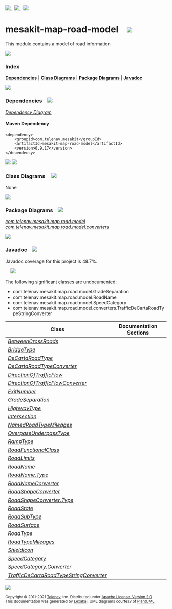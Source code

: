[//]: # (start-user-text)

<a href="https://www.mesakit.org">
<img src="https://telenav.github.io/telenav-assets/images/icons/web-32.png" srcset="https://telenav.github.io/telenav-assets/images/icons/web-32-2x.png 2x"/>
</a>
&nbsp;
<a href="https://twitter.com/openmesakit">
<img src="https://telenav.github.io/telenav-assets/images/logos/twitter/twitter-32.png" srcset="https://telenav.github.io/telenav-assets/images/logos/twitter/twitter-32-2x.png 2x"/>
</a>
&nbsp;
<a href="https://mesakit.zulipchat.com">
<img src="https://telenav.github.io/telenav-assets/images/logos/zulip/zulip-32.png" srcset="https://telenav.github.io/telenav-assets/images/logos/zulip/zulip-32-2x.png 2x"/>
</a>

[//]: # (end-user-text)

# mesakit-map-road-model &nbsp;&nbsp; <img src="https://telenav.github.io/telenav-assets/images/icons/road-32.png" srcset="https://telenav.github.io/telenav-assets/images/icons/road-32-2x.png 2x"/>

This module contains a model of road information

<img src="https://telenav.github.io/telenav-assets/images/separators/horizontal-line-512.png" srcset="https://telenav.github.io/telenav-assets/images/separators/horizontal-line-512-2x.png 2x"/>

### Index



[**Dependencies**](#dependencies) | [**Class Diagrams**](#class-diagrams) | [**Package Diagrams**](#package-diagrams) | [**Javadoc**](#javadoc)

<img src="https://telenav.github.io/telenav-assets/images/separators/horizontal-line-512.png" srcset="https://telenav.github.io/telenav-assets/images/separators/horizontal-line-512-2x.png 2x"/>

### Dependencies <a name="dependencies"></a> &nbsp;&nbsp; <img src="https://telenav.github.io/telenav-assets/images/icons/dependencies-32.png" srcset="https://telenav.github.io/telenav-assets/images/icons/dependencies-32-2x.png 2x"/>

[*Dependency Diagram*](https://www.mesakit.org/0.9.17/lexakai/mesakit/mesakit-map/road/model/documentation/diagrams/dependencies.svg)

#### Maven Dependency

    <dependency>
        <groupId>com.telenav.mesakit</groupId>
        <artifactId>mesakit-map-road-model</artifactId>
        <version>0.9.17</version>
    </dependency>

<img src="https://telenav.github.io/telenav-assets/images/separators/horizontal-line-128.png" srcset="https://telenav.github.io/telenav-assets/images/separators/horizontal-line-128-2x.png 2x"/>

[//]: # (start-user-text)



[//]: # (end-user-text)

<img src="https://telenav.github.io/telenav-assets/images/separators/horizontal-line-128.png" srcset="https://telenav.github.io/telenav-assets/images/separators/horizontal-line-128-2x.png 2x"/>

### Class Diagrams <a name="class-diagrams"></a> &nbsp; &nbsp; <img src="https://telenav.github.io/telenav-assets/images/icons/diagram-40.png" srcset="https://telenav.github.io/telenav-assets/images/icons/diagram-40-2x.png 2x"/>

None

<img src="https://telenav.github.io/telenav-assets/images/separators/horizontal-line-128.png" srcset="https://telenav.github.io/telenav-assets/images/separators/horizontal-line-128-2x.png 2x"/>

### Package Diagrams <a name="package-diagrams"></a> &nbsp;&nbsp; <img src="https://telenav.github.io/telenav-assets/images/icons/box-24.png" srcset="https://telenav.github.io/telenav-assets/images/icons/box-24-2x.png 2x"/>

[*com.telenav.mesakit.map.road.model*](https://www.mesakit.org/0.9.17/lexakai/mesakit/mesakit-map/road/model/documentation/diagrams/com.telenav.mesakit.map.road.model.svg)  
[*com.telenav.mesakit.map.road.model.converters*](https://www.mesakit.org/0.9.17/lexakai/mesakit/mesakit-map/road/model/documentation/diagrams/com.telenav.mesakit.map.road.model.converters.svg)

<img src="https://telenav.github.io/telenav-assets/images/separators/horizontal-line-128.png" srcset="https://telenav.github.io/telenav-assets/images/separators/horizontal-line-128-2x.png 2x"/>

### Javadoc <a name="javadoc"></a> &nbsp;&nbsp; <img src="https://telenav.github.io/telenav-assets/images/icons/books-24.png" srcset="https://telenav.github.io/telenav-assets/images/icons/books-24-2x.png 2x"/>

Javadoc coverage for this project is 48.7%.  
  
&nbsp; &nbsp; <img src="https://telenav.github.io/telenav-assets/images/meters/meter-50-96.png" srcset="https://telenav.github.io/telenav-assets/images/meters/meter-50-96-2x.png 2x"/>


The following significant classes are undocumented:  

- com.telenav.mesakit.map.road.model.GradeSeparation  
- com.telenav.mesakit.map.road.model.RoadName  
- com.telenav.mesakit.map.road.model.SpeedCategory  
- com.telenav.mesakit.map.road.model.converters.TrafficDeCartaRoadTypeStringConverter

| Class | Documentation Sections |
|---|---|
| [*BetweenCrossRoads*](https://www.mesakit.org/0.9.17/javadoc/mesakit/mesakit.map.road.model/////////////////////////////////////////////////////.html) |  |  
| [*BridgeType*](https://www.mesakit.org/0.9.17/javadoc/mesakit/mesakit.map.road.model//////////////////////////////////////////////.html) |  |  
| [*DeCartaRoadType*](https://www.mesakit.org/0.9.17/javadoc/mesakit/mesakit.map.road.model///////////////////////////////////////////////////.html) |  |  
| [*DeCartaRoadTypeConverter*](https://www.mesakit.org/0.9.17/javadoc/mesakit/mesakit.map.road.model///////////////////////////////////////////////////////////////////////.html) |  |  
| [*DirectionOfTrafficFlow*](https://www.mesakit.org/0.9.17/javadoc/mesakit/mesakit.map.road.model//////////////////////////////////////////////////////////.html) |  |  
| [*DirectionOfTrafficFlowConverter*](https://www.mesakit.org/0.9.17/javadoc/mesakit/mesakit.map.road.model//////////////////////////////////////////////////////////////////////////////.html) |  |  
| [*ExitNumber*](https://www.mesakit.org/0.9.17/javadoc/mesakit/mesakit.map.road.model//////////////////////////////////////////////.html) |  |  
| [*GradeSeparation*](https://www.mesakit.org/0.9.17/javadoc/mesakit/mesakit.map.road.model///////////////////////////////////////////////////.html) |  |  
| [*HighwayType*](https://www.mesakit.org/0.9.17/javadoc/mesakit/mesakit.map.road.model///////////////////////////////////////////////.html) |  |  
| [*Intersection*](https://www.mesakit.org/0.9.17/javadoc/mesakit/mesakit.map.road.model////////////////////////////////////////////////.html) |  |  
| [*NamedRoadTypeMileages*](https://www.mesakit.org/0.9.17/javadoc/mesakit/mesakit.map.road.model/////////////////////////////////////////////////////////.html) |  |  
| [*OverpassUnderpassType*](https://www.mesakit.org/0.9.17/javadoc/mesakit/mesakit.map.road.model/////////////////////////////////////////////////////////.html) |  |  
| [*RampType*](https://www.mesakit.org/0.9.17/javadoc/mesakit/mesakit.map.road.model////////////////////////////////////////////.html) |  |  
| [*RoadFunctionalClass*](https://www.mesakit.org/0.9.17/javadoc/mesakit/mesakit.map.road.model///////////////////////////////////////////////////////.html) |  |  
| [*RoadLimits*](https://www.mesakit.org/0.9.17/javadoc/mesakit/mesakit.map.road.model//////////////////////////////////////////////.html) |  |  
| [*RoadName*](https://www.mesakit.org/0.9.17/javadoc/mesakit/mesakit.map.road.model////////////////////////////////////////////.html) |  |  
| [*RoadName.Type*](https://www.mesakit.org/0.9.17/javadoc/mesakit/mesakit.map.road.model/////////////////////////////////////////////////.html) |  |  
| [*RoadNameConverter*](https://www.mesakit.org/0.9.17/javadoc/mesakit/mesakit.map.road.model////////////////////////////////////////////////////////////////.html) |  |  
| [*RoadShapeConverter*](https://www.mesakit.org/0.9.17/javadoc/mesakit/mesakit.map.road.model/////////////////////////////////////////////////////////////////.html) |  |  
| [*RoadShapeConverter.Type*](https://www.mesakit.org/0.9.17/javadoc/mesakit/mesakit.map.road.model//////////////////////////////////////////////////////////////////////.html) |  |  
| [*RoadState*](https://www.mesakit.org/0.9.17/javadoc/mesakit/mesakit.map.road.model/////////////////////////////////////////////.html) |  |  
| [*RoadSubType*](https://www.mesakit.org/0.9.17/javadoc/mesakit/mesakit.map.road.model///////////////////////////////////////////////.html) |  |  
| [*RoadSurface*](https://www.mesakit.org/0.9.17/javadoc/mesakit/mesakit.map.road.model///////////////////////////////////////////////.html) |  |  
| [*RoadType*](https://www.mesakit.org/0.9.17/javadoc/mesakit/mesakit.map.road.model////////////////////////////////////////////.html) |  |  
| [*RoadTypeMileages*](https://www.mesakit.org/0.9.17/javadoc/mesakit/mesakit.map.road.model////////////////////////////////////////////////////.html) |  |  
| [*ShieldIcon*](https://www.mesakit.org/0.9.17/javadoc/mesakit/mesakit.map.road.model//////////////////////////////////////////////.html) |  |  
| [*SpeedCategory*](https://www.mesakit.org/0.9.17/javadoc/mesakit/mesakit.map.road.model/////////////////////////////////////////////////.html) |  |  
| [*SpeedCategory.Converter*](https://www.mesakit.org/0.9.17/javadoc/mesakit/mesakit.map.road.model///////////////////////////////////////////////////////////.html) |  |  
| [*TrafficDeCartaRoadTypeStringConverter*](https://www.mesakit.org/0.9.17/javadoc/mesakit/mesakit.map.road.model////////////////////////////////////////////////////////////////////////////////////.html) |  |  

[//]: # (start-user-text)



[//]: # (end-user-text)

<img src="https://telenav.github.io/telenav-assets/images/separators/horizontal-line-512.png" srcset="https://telenav.github.io/telenav-assets/images/separators/horizontal-line-512-2x.png 2x"/>

<sub>Copyright &#169; 2011-2021 [Telenav](https://telenav.com), Inc. Distributed under [Apache License, Version 2.0](LICENSE)</sub>  
<sub>This documentation was generated by [Lexakai](https://lexakai.org). UML diagrams courtesy of [PlantUML](https://plantuml.com).</sub>
